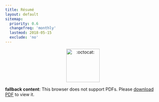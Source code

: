 ```yaml
---
title: Résumé
layout: default
sitemap:
  priority: 0.6
  changefreq: 'monthly'
  lastmod: 2018-05-15
  exclude: 'no'
---
```


<p align="center">
       <img class="emoji" title=":octocat:" alt=":octocat:" src="https://octodex.github.com/images/dojocat.jpg" height="108" width="108">
     </p>

<object data="/pinedo-resume20180515.pdf" type="application/pdf" width="100%" height="2200">
   <p><b>fallback content</b>: This browser does not support PDFs. Please <a href="/pinedo-resume20180515.pdf">download PDF</a> to view it.</p>
</object>
